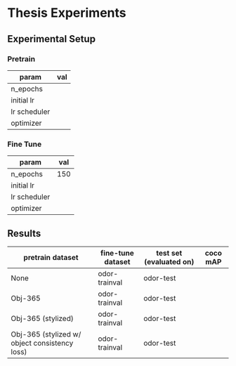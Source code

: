 # Thesis Experiments

## Experimental Setup 

### Pretrain
| param       | val            |
| ---         | ---            |
|n_epochs     |                | 
|initial lr   |                |
|lr scheduler |                |
|optimizer    |                | 

### Fine Tune
| param       | val           |
| ---         | ---           |
|n_epochs     | 150           | 
|initial lr   |               |
|lr scheduler |               |
|optimizer    |               | 

## Results

| pretrain dataset                              | fine-tune dataset | test set (evaluated on) | coco mAP | 
| ---                                           |    ---            | ---                     | ---      |
| None                                          | odor-trainval     | odor-test               |          |
| Obj-365                                       | odor-trainval     | odor-test               |          |
| Obj-365 (stylized)                            | odor-trainval     | odor-test               |          |
| Obj-365 (stylized w/ object consistency loss) | odor-trainval     | odor-test               |          |


